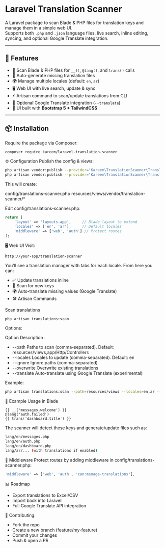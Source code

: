 # Laravel Translation Scanner

A Laravel package to scan Blade & PHP files for translation keys and manage them in a simple web UI.  
Supports both `.php` and `.json` language files, live search, inline editing, syncing, and optional Google Translate integration.

---

## 🚀 Features

- 🔎 Scan Blade & PHP files for `__()`, `@lang()`, and `trans()` calls  
- 📂 Auto-generate missing translation files  
- 🌍 Manage multiple locales (default: `en`, `ar`)  
- 🖥️ Web UI with live search, update & sync  
- ⚡ Artisan command to scan/update translations from CLI  
- 🔄 Optional Google Translate integration (`--translate`)  
- 🎨 UI built with **Bootstrap 5 + TailwindCSS**  

---

## 📦 Installation

Require the package via Composer:

```bash
composer require kareem/laravel-translation-scanner
```

⚙️ Configuration
Publish the config & views:

```bash
php artisan vendor:publish --provider="Kareem\TranslationScanner\TranslationScannerServiceProvider" --tag="translations-scanner-config"
php artisan vendor:publish --provider="Kareem\TranslationScanner\TranslationScannerServiceProvider" --tag="translation-scanner-views"
```

This will create:

config/translations-scanner.php
resources/views/vendor/translation-scanner/*

Edit config/translations-scanner.php:

```php
return [
    'layout' => 'layouts.app',     // Blade layout to extend
    'locales' => ['en', 'ar'],     // Default locales
    'middleware' => ['web', 'auth'] // Protect routes
];
```

🖥️ Web UI
Visit:

```arduino
http://your-app/translation-scanner
```

You’ll see a translation manager with tabs for each locale. From here you can:
- ✅ Update translations inline
- 🔄 Scan for new keys
- 🌍 Auto-translate missing values (Google Translate)
- 🛠️ Artisan Commands

Scan translations

```bash
php artisan translations:scan
```
Options:

Option	Description :
- --path	Paths to scan (comma-separated). Default: resources/views,app/Http/Controllers
- --locales	Locales to update (comma-separated). Default: en
- --ignore	Ignore paths (comma-separated)
- --overwrite	Overwrite existing translations
- --translate	Auto-translate using Google Translate (experimental)

Example:

```bash
php artisan translations:scan --path=resources/views --locales=en,ar --translate
```

📝 Example Usage in Blade
```blade
{{ __('messages.welcome') }}
@lang('auth.failed')
{{ trans('dashboard.title') }}
```

The scanner will detect these keys and generate/update files such as:
```bash
lang/en/messages.php
lang/en/auth.php
lang/en/dashboard.php
lang/ar/... (with translations if enabled)
```

🔐 Middleware
Protect routes by adding middleware in config/translations-scanner.php:

```php
'middleware' => ['web', 'auth', 'can:manage-translations'],
```

📊 Roadmap
 - Export translations to Excel/CSV
 - Import back into Laravel
 - Full Google Translate API integration

🤝 Contributing
- Fork the repo
- Create a new branch (feature/my-feature)
- Commit your changes
- Push & open a PR
